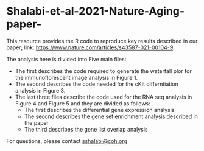 # Shalabi-et-al-2021-Nature-Aging-paper-

This resource provides the R code to reproduce key results described in our paper; link: https://www.nature.com/articles/s43587-021-00104-9. 

The analysis here is divided into Five main files:
- The first describes the code required to generate the waterfall plor for the immunoflorescent image analysis in Figure 1. 
- The second describes the code needed for the cKit differntiation analysis in Figure 3. 
- The last three files describe the code used for the RNA seq analysis in Figure 4 and Figure 5 and they are divided as follows: 
    - The first describes the differential gene expression analysis
    - The second describes the gene set enrichment analysis described in the paper
    - The third describes the gene list overlap analysis

For questions, please contact sshalabi@coh.org 
